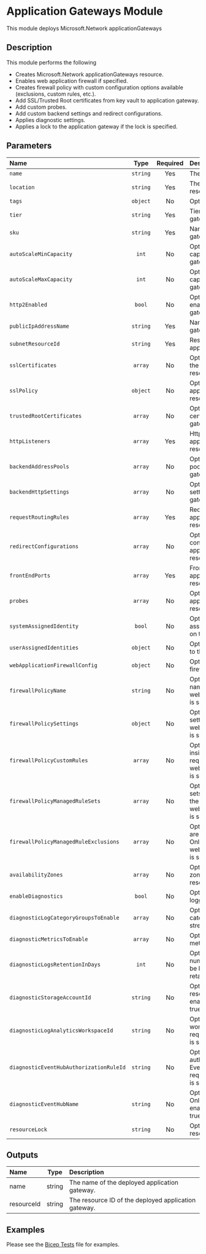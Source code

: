 # Application Gateways Module

This module deploys Microsoft.Network applicationGateways

## Description

This module performs the following

- Creates Microsoft.Network applicationGateways resource.
- Enables web application firewall if specified.
- Creates firewall policy with custom configuration options available (exclusions, custom rules, etc.).
- Add SSL/Trusted Root certificates from key vault to application gateway.
- Add custom probes.
- Add custom backend settings and redirect configurations.
- Applies diagnostic settings.
- Applies a lock to the application gateway if the lock is specified.

## Parameters

| Name                                    | Type     | Required | Description                                                                                                                |
| :-------------------------------------- | :------: | :------: | :------------------------------------------------------------------------------------------------------------------------- |
| `name`                                  | `string` | Yes      | The resource name.                                                                                                         |
| `location`                              | `string` | Yes      | The geo-location where the resource lives.                                                                                 |
| `tags`                                  | `object` | No       | Optional. Resource tags.                                                                                                   |
| `tier`                                  | `string` | Yes      | Tier of an application gateway.                                                                                            |
| `sku`                                   | `string` | Yes      | Name of an application gateway SKU.                                                                                        |
| `autoScaleMinCapacity`                  | `int`    | No       | Optional. Autoscale minimum capacity on application gateway resource.                                                      |
| `autoScaleMaxCapacity`                  | `int`    | No       | Optional. Autoscale maximum capacity on application gateway resource.                                                      |
| `http2Enabled`                          | `bool`   | No       | Optional. Whether HTTP2 is enabled on the application gateway resource.                                                    |
| `publicIpAddressName`                   | `string` | Yes      | Name of the application gateway public IP address.                                                                         |
| `subnetResourceId`                      | `string` | Yes      | Resource ID of the application gateway subnet.                                                                             |
| `sslCertificates`                       | `array`  | No       | Optional. SSL certificates of the application gateway resource.                                                            |
| `sslPolicy`                             | `object` | No       | Optional. SSL policy of the application gateway resource.                                                                  |
| `trustedRootCertificates`               | `array`  | No       | Optional. Trusted root certificates of the application gateway resource.                                                   |
| `httpListeners`                         | `array`  | Yes      | Http listeners of the application gateway resource.                                                                        |
| `backendAddressPools`                   | `array`  | No       | Optional. Backend address pool of the application gateway resource.                                                        |
| `backendHttpSettings`                   | `array`  | No       | Optional. Backend http settings of the application gateway resource.                                                       |
| `requestRoutingRules`                   | `array`  | Yes      | Request routing rules of the application gateway resource.                                                                 |
| `redirectConfigurations`                | `array`  | No       | Optional. Redirect configurations of the application gateway resource.                                                     |
| `frontEndPorts`                         | `array`  | Yes      | Frontend ports of the application gateway resource.                                                                        |
| `probes`                                | `array`  | No       | Optional. Probes of the application gateway resource.                                                                      |
| `systemAssignedIdentity`                | `bool`   | No       | Optional. Enables system assigned managed identity on the resource.                                                        |
| `userAssignedIdentities`                | `object` | No       | Optional. The ID(s) to assign to the resource.                                                                             |
| `webApplicationFirewallConfig`          | `object` | No       | Optional. Web application firewall configuration.                                                                          |
| `firewallPolicyName`                    | `string` | No       | Optional. Firewall policy name. Only required if webApplicationFirewallConfig is set.                                      |
| `firewallPolicySettings`                | `object` | No       | Optional. Firewall policy settings. Only required if webApplicationFirewallConfig is set.                                  |
| `firewallPolicyCustomRules`             | `array`  | No       | Optional. The custom rules inside the policy. Only required if webApplicationFirewallConfig is set.                        |
| `firewallPolicyManagedRuleSets`         | `array`  | No       | Optional. The managed rule sets that are associated with the policy. Only required if webApplicationFirewallConfig is set. |
| `firewallPolicyManagedRuleExclusions`   | `array`  | No       | Optional. The Exclusions that are applied on the policy. Only required if webApplicationFirewallConfig is set.             |
| `availabilityZones`                     | `array`  | No       | Optional. A list of availability zones denoting where the resource should be deployed.                                     |
| `enableDiagnostics`                     | `bool`   | No       | Optional. Enable diagnostic logging.                                                                                       |
| `diagnosticLogCategoryGroupsToEnable`   | `array`  | No       | Optional. The name of log category groups that will be streamed.                                                           |
| `diagnosticMetricsToEnable`             | `array`  | No       | Optional. The name of metrics that will be streamed.                                                                       |
| `diagnosticLogsRetentionInDays`         | `int`    | No       | Optional. Specifies the number of days that logs will be kept for; a value of 0 will retain data indefinitely.             |
| `diagnosticStorageAccountId`            | `string` | No       | Optional. Storage account resource id. Only required if enableDiagnostics is set to true.                                  |
| `diagnosticLogAnalyticsWorkspaceId`     | `string` | No       | Optional. Log analytics workspace resource id. Only required if enableDiagnostics is set to true.                          |
| `diagnosticEventHubAuthorizationRuleId` | `string` | No       | Optional. Event hub authorization rule for the Event Hubs namespace. Only required if enableDiagnostics is set to true.    |
| `diagnosticEventHubName`                | `string` | No       | Optional. Event hub name. Only required if enableDiagnostics is set to true.                                               |
| `resourceLock`                          | `string` | No       | Optional. Specify the type of resource lock.                                                                               |

## Outputs

| Name       | Type   | Description                                          |
| :--------- | :----: | :--------------------------------------------------- |
| name       | string | The name of the deployed application gateway.        |
| resourceId | string | The resource ID of the deployed application gateway. |

## Examples

Please see the [Bicep Tests](test/main.test.bicep) file for examples.